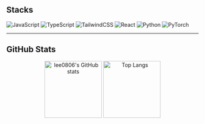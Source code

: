 
## Stacks

<p>
  <img alt="JavaScript" src="https://img.shields.io/badge/JavaScript-000?logo=JavaScript&logoColor=F7DF1E">
  <img alt="TypeScript" src="https://img.shields.io/badge/TypeScript-000?logo=typescript&logoColor=3178C6">
  <img alt="TailwindCSS" src="https://img.shields.io/badge/TailwindCSS-000?logo=tailwindcss&logoColor=06B6D4">
  <img alt="React" src="https://img.shields.io/badge/React-000?logo=react">
  <img alt="Python" src="https://img.shields.io/badge/Python-000?logo=python">
  <img alt="PyTorch" src="https://img.shields.io/badge/PyTorch-000?logo=pytorch">
</p>

---

## GitHub Stats
<div align="center">

  <div>
  <!-- 기본 스탯 -->
  <img 
    src="https://github-readme-stats.vercel.app/api?username=lee0806&show_icons=true&include_orgs=true&theme=radical&count_private=true&hide=stars,contribs" 
    alt="lee0806's GitHub stats" 
    height="150"
  />
  <!-- 언어 비율 -->
  <img 
    src="https://github-readme-stats.vercel.app/api/top-langs/?username=lee0806&layout=compact&theme=radical" 
    alt="Top Langs"
    height="150"
  />
  </div>

</div>
